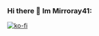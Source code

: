 ### Hi there 👋 Im Mirroray41:

[![ko-fi](https://ko-fi.com/img/githubbutton_sm.svg)](https://ko-fi.com/G2G3HQR02)
